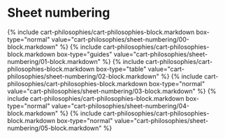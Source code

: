 <div data-role="collapsible" data-inset="false">
	<h1>Sheet numbering</h1>

<div class="cart-philosophies-wrapper">
{% include cart-philosophies/cart-philosophies-block.markdown box-type="normal" value="cart-philosophies/sheet-numbering/00-block.markdown" %}
{% include cart-philosophies/cart-philosophies-block.markdown box-type="guides" value="cart-philosophies/sheet-numbering/01-block.markdown" %}
{% include cart-philosophies/cart-philosophies-block.markdown box-type="table" value="cart-philosophies/sheet-numbering/02-block.markdown" %}
{% include cart-philosophies/cart-philosophies-block.markdown box-type="normal" value="cart-philosophies/sheet-numbering/03-block.markdown" %}
{% include cart-philosophies/cart-philosophies-block.markdown box-type="normal" value="cart-philosophies/sheet-numbering/04-block.markdown" %}
{% include cart-philosophies/cart-philosophies-block.markdown box-type="normal" value="cart-philosophies/sheet-numbering/05-block.markdown" %}
</div>

</div>